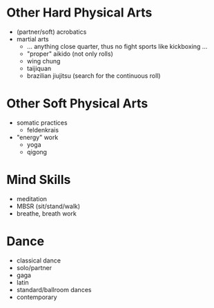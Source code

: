 
Other Hard Physical Arts
========================================================================================================================
* (partner/soft) acrobatics
* martial arts
  * ... anything close quarter, thus no fight sports like kickboxing ...
  * "proper" aikido (not only rolls)
  * wing chung
  * taijiquan
  * brazilian jiujitsu (search for the continuous roll)


Other Soft Physical Arts
========================================================================================================================
* somatic practices
  * feldenkrais
* "energy" work
  * yoga
  * qigong


Mind Skills
========================================================================================================================
* meditation
* MBSR (sit/stand/walk)
* breathe, breath work



Dance
========================================================================================================================
* classical dance
* solo/partner
* gaga
* latin
* standard/ballroom dances
* contemporary
